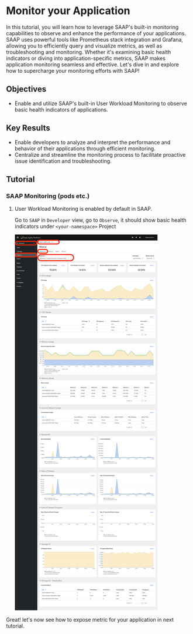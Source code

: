 # Monitor your Application

In this tutorial, you will learn how to leverage SAAP's built-in monitoring capabilities to observe and enhance the performance of your applications. SAAP uses powerful tools like Prometheus stack integration and Grafana, allowing you to efficiently query and visualize metrics, as well as troubleshooting and monitoring. Whether it's examining basic health indicators or diving into application-specific metrics, SAAP makes application monitoring seamless and effective. Let's dive in and explore how to supercharge your monitoring efforts with SAAP!

## Objectives

- Enable and utilize SAAP's built-in User Workload Monitoring to observe basic health indicators of applications.

## Key Results

- Enable developers to analyze and interpret the performance and behavior of their applications through efficient monitoring.
- Centralize and streamline the monitoring process to facilitate proactive issue identification and troubleshooting.

## Tutorial

### SAAP Monitoring (pods etc.)

1. User Workload Monitoring is enabled by default in SAAP.

    Go to `SAAP` in `Developer` view, go to `Observe`, it should show basic health indicators under `<your-namespace>` Project

    ![product-review-default-metrics](images/product-review-default-metrics.png)

Great! let's now see how to expose metric for your application in next tutorial.
